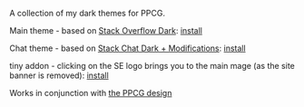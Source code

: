 A collection of my dark themes for PPCG.

Main theme - based on [Stack Overflow Dark](https://github.com/StylishThemes/StackOverflow-Dark): [install](https://raw.githubusercontent.com/dzaima/PPCGDark/master/PPCGDark.user.css)

Chat theme - based on [Stack Chat Dark + Modifications](https://userstyles.org/styles/143002/stack-chat-dark-modifications): [install](https://raw.githubusercontent.com/dzaima/PPCGDark/master/darkChat.user.css)

tiny addon - clicking on the SE logo brings you to the main mage (as the site banner is removed): [install](https://raw.githubusercontent.com/dzaima/PPCGDark/master/quickMain.user.js)

Works in conjunction with [the PPCG design](https://github.com/vihanb/PPCG-Design)